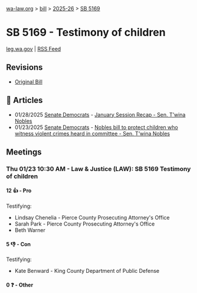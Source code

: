 [wa-law.org](/) > [bill](/bill/) > [2025-26](/bill/2025-26/) > [SB 5169](/bill/2025-26/sb/5169/)

# SB 5169 - Testimony of children
[leg.wa.gov](https://app.leg.wa.gov/billsummary?BillNumber=5169&Year=2025&Initiative=false) | [RSS Feed](./rss.xml)

## Revisions
* [Original Bill](1/)

## 📰 Articles
* 01/28/2025 [Senate Democrats](/org/senate_democrats/) - [January Session Recap - Sen. T’wina Nobles](https://senatedemocrats.wa.gov/nobles/2025/01/28/january-session-recap-2/#:~:text=SB%205169)
* 01/23/2025 [Senate Democrats](/org/senate_democrats/) - [Nobles bill to protect children who witness violent crimes heard in committee - Sen. T’wina Nobles](https://senatedemocrats.wa.gov/nobles/2025/01/23/nobles-bill-to-protect-children-who-witness-violent-crimes-heard-in-committee/#:~:text=Senate%20Bill%205169)

## Meetings
### Thu 01/23 10:30 AM - Law & Justice (LAW): SB 5169 Testimony of children
#### 12 👍 - Pro
Testifying:
* Lindsay Chenelia - Pierce County Prosecuting Attorney's Office
* Sarah Park - Pierce County Prosecuting Attorney's Office
* Beth Warner

#### 5 👎 - Con
Testifying:
* Kate Benward - King County Department of Public Defense

#### 0 ❓ - Other
